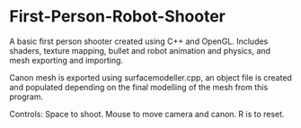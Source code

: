 # First-Person-Robot-Shooter
A basic first person shooter created using C++ and OpenGL. Includes shaders, texture mapping, bullet and robot animation and physics, and mesh exporting and importing.

Canon mesh is exported using surfacemodeller.cpp, an object file is created and populated depending on the final modelling of the mesh from this program.


Controls:
Space to shoot.
Mouse to move camera and canon.
R is to reset.


